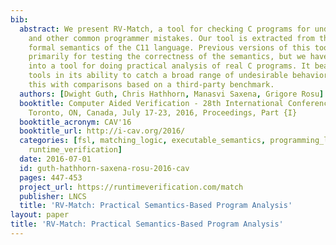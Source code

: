 ```yaml
---
bib:
  abstract: We present RV-Match, a tool for checking C programs for undefined behavior
    and other common programmer mistakes. Our tool is extracted from the most complete
    formal semantics of the C11 language. Previous versions of this tool were used
    primarily for testing the correctness of the semantics, but we have improved it
    into a tool for doing practical analysis of real C programs. It beats many similar
    tools in its ability to catch a broad range of undesirable behaviors. We demonstrate
    this with comparisons based on a third-party benchmark.
  authors: [Dwight Guth, Chris Hathhorn, Manasvi Saxena, Grigore Rosu]
  booktitle: Computer Aided Verification - 28th International Conference, {CAV} 2016,
    Toronto, ON, Canada, July 17-23, 2016, Proceedings, Part {I}
  booktitle_acronym: CAV'16
  booktitle_url: http://i-cav.org/2016/
  categories: [fsl, matching_logic, executable_semantics, programming_languages, k,
    runtime_verification]
  date: 2016-07-01
  id: guth-hathhorn-saxena-rosu-2016-cav
  pages: 447-453
  project_url: https://runtimeverification.com/match
  publisher: LNCS
  title: 'RV-Match: Practical Semantics-Based Program Analysis'
layout: paper
title: 'RV-Match: Practical Semantics-Based Program Analysis'
---
```

